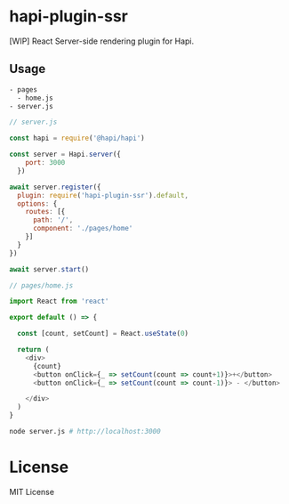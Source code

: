 # hapi-plugin-ssr

[WIP] React Server-side rendering plugin for Hapi.

## Usage

```bash
- pages
  - home.js
- server.js
```

```js
// server.js

const hapi = require('@hapi/hapi')

const server = Hapi.server({
    port: 3000
  })

await server.register({
  plugin: require('hapi-plugin-ssr').default,
  options: {
    routes: [{
      path: '/',
      component: './pages/home'
    }]
  }
})

await server.start()
```

```js
// pages/home.js

import React from 'react'

export default () => {

  const [count, setCount] = React.useState(0)

  return (
    <div>
      {count}
      <button onClick={_ => setCount(count => count+1)}>+</button>
      <button onClick={_ => setCount(count => count-1)}> - </button>

    </div>
  )
}
```

```bash
node server.js # http://localhost:3000
```

# License

MIT License